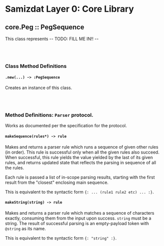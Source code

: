 Samizdat Layer 0: Core Library
==============================

core.Peg :: PegSequence
-----------------------

This class represents -- TODO: FILL ME IN!! --


<br><br>
### Class Method Definitions

#### `.new(...) -> :PegSequence`

Creates an instance of this class.


<br><br>
### Method Definitions: `Parser` protocol.

Works as documented per the specification for the protocol.


#### `makeSequence(rules*) -> rule`

Makes and returns a parser rule which runs a sequence of given other rules
(in order). This rule is successful only when all the given rules
also succeed. When successful, this rule yields the value yielded by the
last of its given rules, and returns updated state that reflects the
parsing in sequence of all the rules.

Each rule is passed a list of in-scope parsing results, starting with the
first result from the "closest" enclosing main sequence.

This is equivalent to the syntactic form `{: ... (rule1 rule2 etc) ... :}`.

#### `makeString(string) -> rule`

Makes and returns a parser rule which matches a sequence of characters
exactly, consuming them from the input upon success. `string` must be a
string. The result of successful parsing is an empty-payload token with
`@string` as its name.

This is equivalent to the syntactic form `{: "string" :}`.
